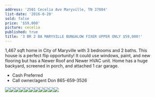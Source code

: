 ```yaml
---
address: '2501 Cecelia Ave Maryville, TN 37804'
list-date: '2016-8-20'
sold: false
price: '$59,000'
picture: cecelia
published: true
title: '3 BR 2 BA MARYVILLE BUNGALOW FIXER UPPER ONLY $59,000!'
---
```



1,467 sqft home in City of Maryville with 3 bedrooms and 2 baths. This house is a perfect flip opportunity! It could use windows, paint, and new flooring but has a Newer Roof and Newer HVAC unit. Home has a huge backyard, screened in porch, and attached 1 car garage.&nbsp;

* Cash Preferred
* Call owner/agent Don 865-659-3526


![](/uploads/versions/20160820-185050---x----4128-2322x---.jpg)![](/uploads/versions/20160820-184908---x----4128-2322x---.jpg)![](/uploads/versions/20160820-185006---x----4128-2322x---.jpg)![](/uploads/versions/20160820-185126---x----4128-2322x---.jpg)![](/uploads/versions/20160820-185222---x----4128-2322x---.jpg)![](/uploads/versions/20160820-185248---x----4128-2322x---.jpg)![](/uploads/versions/20160820-185308---x----4128-2322x---.jpg)![](/uploads/versions/20160820-185344---x----4128-2322x---.jpg)![](/uploads/versions/20160820-185405---x----4128-2322x---.jpg)![](/uploads/versions/20160820-185427---x----4128-2322x---.jpg)![](/uploads/versions/20160820-185611---x----4128-2322x---.jpg)